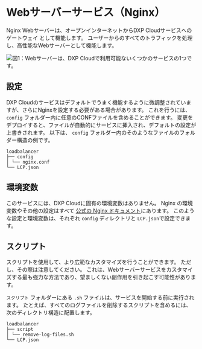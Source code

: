 # Webサーバーサービス（Nginx）

Nginx Webサーバーは、オープンインターネットからDXP Cloudサービスへのゲートウェイ として機能します。 ユーザーからのすべてのトラフィックを処理し、高性能なWebサーバーとして機能します。

![図1：Webサーバーは、DXP Cloudで利用可能ないくつかのサービスの1つです。](./web-server-service/images/01.png)

## 設定

DXP Cloudのサービスはデフォルトでうまく機能するように微調整されていますが、さらにNginxを設定する必要がある場合があります。 これを行うには、 `config` フォルダー内に任意のCONFファイルを含めることができます。 変更をデプロイすると、ファイルが自動的にサービスに挿入され、デフォルトの設定が上書きされます。 以下は、 `config` フォルダー内のそのようなファイルのフォルダー構造の例です。

    loadbalancer
    ├── config
    │ └── nginx.conf
    └── LCP.json

## 環境変数

このサービスには、DXP Cloudに固有の環境変数はありません。 Nginx の環境変数やその他の設定はすべて [公式の Nginx ドキュメント](https://docs.nginx.com/)にあります。 このような設定と環境変数は、それぞれ `config` ディレクトリと `LCP.json`で設定できます。

## スクリプト

スクリプトを使用して、より広範なカスタマイズを行うことができます。 ただし、その際は注意してください。 これは、Webサーバーサービスをカスタマイズする最も強力な方法であり、望ましくない副作用を引き起こす可能性があります。

`スクリプト` フォルダーにある `.sh` ファイルは、サービスを開始する前に実行されます。 たとえば、すべてのログファイルを削除するスクリプトを含めるには、次のディレクトリ構造に配置します。

    loadbalancer
    ├── script
    │ └── remove-log-files.sh
    └── LCP.json
